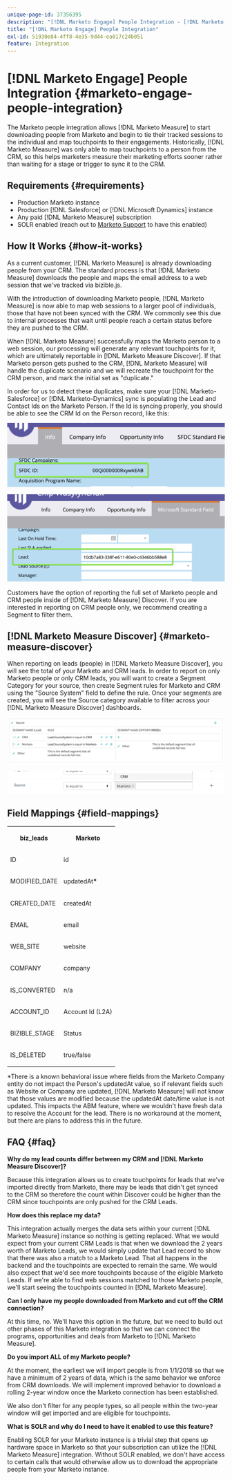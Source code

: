 ```yaml
---
unique-page-id: 37356395
description: "[!DNL Marketo Engage] People Integration - [!DNL Marketo Measure]"
title: "[!DNL Marketo Engage] People Integration"
exl-id: 51930e84-4ff8-4e35-9d44-ea017c24b051
feature: Integration
---
```

# [!DNL Marketo Engage] People Integration {#marketo-engage-people-integration}

The Marketo people integration allows [!DNL Marketo Measure] to start downloading people from Marketo and begin to tie their tracked sessions to the individual and map touchpoints to their engagements. Historically, [!DNL Marketo Measure] was only able to map touchpoints to a person from the CRM, so this helps marketers measure their marketing efforts sooner rather than waiting for a stage or trigger to sync it to the CRM.

## Requirements {#requirements}

* Production Marketo instance
* Production [!DNL Salesforce] or [!DNL Microsoft Dynamics] instance
* Any paid [!DNL Marketo Measure] subscription
* SOLR enabled (reach out to [Marketo Support](https://nation.marketo.com/t5/Support/ct-p/Support) to have this enabled)

## How It Works {#how-it-works}

As a current customer, [!DNL Marketo Measure] is already downloading people from your CRM. The standard process is that [!DNL Marketo Measure] downloads the people and maps the email address to a web session that we've tracked via bizible.js.

With the introduction of downloading Marketo people, [!DNL Marketo Measure] is now able to map web sessions to a larger pool of individuals, those that have not been synced with the CRM. We commonly see this due to internal processes that wait until people reach a certain status before they are pushed to the CRM.

When [!DNL Marketo Measure] successfully maps the Marketo person to a web session, our processing will generate any relevant touchpoints for it, which are ultimately reportable in [!DNL Marketo Measure Discover]. If that Marketo person gets pushed to the CRM, [!DNL Marketo Measure] will handle the duplicate scenario and we will recreate the touchpoint for the CRM person, and mark the initial set as "duplicate."

In order for us to detect these duplicates, make sure your [!DNL Marketo-Salesforce] or [!DNL Marketo-Dynamics] sync is populating the Lead and Contact Ids on the Marketo Person. If the Id is syncing properly, you should be able to see the CRM Id on the Person record, like this:

![](assets/5a.png)

![](assets/5b.png)

Customers have the option of reporting the full set of Marketo people and CRM people inside of [!DNL Marketo Measure] Discover. If you are interested in reporting on CRM people only, we recommend creating a Segment to filter them.

## [!DNL Marketo Measure Discover] {#marketo-measure-discover}

When reporting on leads (people) in [!DNL Marketo Measure Discover], you will see the total of your Marketo and CRM leads. In order to report on only Marketo people or only CRM leads, you will want to create a Segment Category for your source, then create Segment rules for Marketo and CRM using the "Source System" field to define the rule. Once your segments are created, you will see the Source category available to filter across your [!DNL Marketo Measure Discover] dashboards.

![](assets/bizible-discover-1.png)

![](assets/bizible-discover-2.png)

## Field Mappings {#field-mappings}

<table> 
 <colgroup> 
  <col> 
  <col> 
 </colgroup> 
 <tbody> 
  <tr> 
   <th><p><strong>biz_leads</strong></p></th> 
   <th><p><strong>Marketo</strong></p></th> 
  </tr> 
  <tr> 
   <td><p>ID</p></td> 
   <td><p>id</p></td> 
  </tr> 
  <tr> 
   <td><p>MODIFIED_DATE</p></td> 
   <td><p>updatedAt<strong>*</strong></p></td> 
  </tr> 
  <tr> 
   <td><p>CREATED_DATE</p></td> 
   <td><p>createdAt</p></td> 
  </tr> 
  <tr> 
   <td><p>EMAIL</p></td> 
   <td><p>email</p></td> 
  </tr> 
  <tr> 
   <td><p>WEB_SITE</p></td> 
   <td><p>website</p></td> 
  </tr> 
  <tr> 
   <td><p>COMPANY</p></td> 
   <td><p>company</p></td> 
  </tr> 
  <tr> 
   <td><p>IS_CONVERTED</p></td> 
   <td><p>n/a</p></td> 
  </tr> 
  <tr> 
   <td><p>ACCOUNT_ID</p></td> 
   <td><p>Account Id (L2A)</p></td> 
  </tr> 
  <tr> 
   <td><p>BIZIBLE_STAGE</p></td> 
   <td><p>Status</p></td> 
  </tr> 
  <tr> 
   <td><p>IS_DELETED</p></td> 
   <td><p>true/false</p></td> 
  </tr> 
 </tbody> 
</table>

*There is a known behavioral issue where fields from the Marketo Company entity do not impact the Person's updatedAt value, so if relevant fields such as Website or Company are updated, [!DNL Marketo Measure] will not know that those values are modified because the updatedAt date/time value is not updated. This impacts the ABM feature, where we wouldn't have fresh data to resolve the Account for the lead. There is no workaround at the moment, but there are plans to address this in the future.

## FAQ {#faq}

**Why do my lead counts differ between my CRM and [!DNL Marketo Measure Discover]?**

Because this integration allows us to create touchpoints for leads that we've imported directly from Marketo, there may be leads that didn't get synced to the CRM so therefore the count within Discover could be higher than the CRM since touchpoints are only pushed for the CRM Leads.

**How does this replace my data?**

This integration actually merges the data sets within your current [!DNL Marketo Measure] instance so nothing is getting replaced. What we would expect from your current CRM Leads is that when we download the 2 years worth of Marketo Leads, we would simply update that Lead record to show that there was also a match to a Marketo Lead. That all happens in the backend and the touchpoints are expected to remain the same. We would also expect that we'd see more touchpoints because of the eligible Marketo Leads. If we're able to find web sessions matched to those Marketo people, we'll start seeing the touchpoints counted in [!DNL Marketo Measure].

**Can I only have my people downloaded from Marketo and cut off the CRM connection?**

At this time, no. We'll have this option in the future, but we need to build out other phases of this Marketo integration so that we can connect the programs, opportunities and deals from Marketo to [!DNL Marketo Measure].

**Do you import ALL of my Marketo people?**

At the moment, the earliest we will import people is from 1/1/2018 so that we have a minimum of 2 years of data, which is the same behavior we enforce from CRM downloads. We will implement improved behavior to download a rolling 2-year window once the Marketo connection has been established.

We also don't filter for any people types, so all people within the two-year window will get imported and are eligible for touchpoints.

**What is SOLR and why do I need to have it enabled to use this feature?**

Enabling SOLR for your Marketo instance is a trivial step that opens up hardware space in Marketo so that your subscription can utilize the [!DNL Marketo Measure] integration. Without SOLR enabled, we don't have access to certain calls that would otherwise allow us to download the appropriate people from your Marketo instance.
